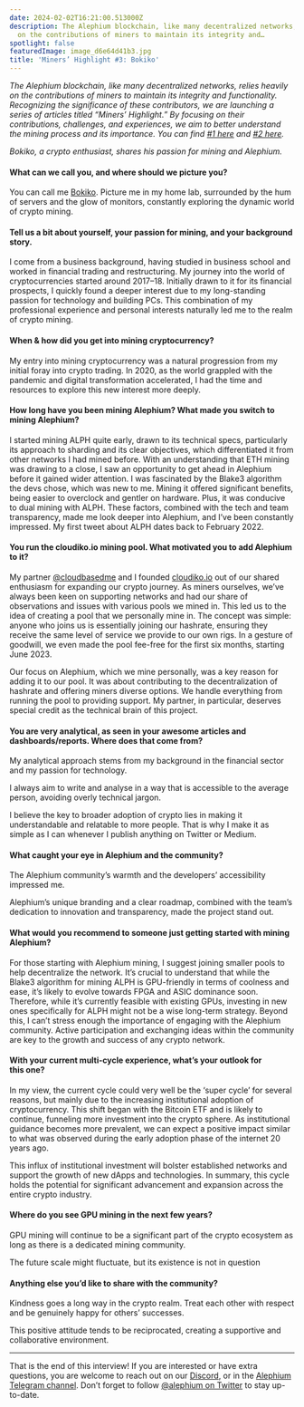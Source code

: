 ```yaml
---
date: 2024-02-02T16:21:00.513000Z
description: The Alephium blockchain, like many decentralized networks, relies heavily
  on the contributions of miners to maintain its integrity and…
spotlight: false
featuredImage: image_d6e64d41b3.jpg
title: 'Miners’ Highlight #3: Bokiko'
---
```


_The Alephium blockchain, like many decentralized networks, relies heavily on the contributions of miners to maintain its integrity and functionality. Recognizing the significance of these contributors, we are launching a series of articles titled “Miners’ Highlight.” By focusing on their contributions, challenges, and experiences, we aim to better understand the mining process and its importance. You can find_ <a href="https://medium.com/@alephium/miners-highlight-1-cedric-crispin-c4ed456f6d10" ><em>#1 here</em></a> _and_ <a href="https://medium.com/@alephium/miners-highlight-1-jake-aka-hiram-abiff-a8833307f316" ><em>#2 here</em></a>_._

_Bokiko, a crypto enthusiast, shares his passion for mining and Alephium._

#### **What can we call you, and where should we picture you?**

You can call me <a href="https://twitter.com/Bokiko_io" >Bokiko</a>. Picture me in my home lab, surrounded by the hum of servers and the glow of monitors, constantly exploring the dynamic world of crypto mining.

#### **Tell us a bit about yourself, your passion for mining, and your background story.**

I come from a business background, having studied in business school and worked in financial trading and restructuring. My journey into the world of cryptocurrencies started around 2017–18. Initially drawn to it for its financial prospects, I quickly found a deeper interest due to my long-standing passion for technology and building PCs. This combination of my professional experience and personal interests naturally led me to the realm of crypto mining.

#### **When & how did you get into mining cryptocurrency?**

My entry into mining cryptocurrency was a natural progression from my initial foray into crypto trading. In 2020, as the world grappled with the pandemic and digital transformation accelerated, I had the time and resources to explore this new interest more deeply.

#### **How long have you been mining Alephium? What made you switch to mining Alephium?**

I started mining ALPH quite early, drawn to its technical specs, particularly its approach to sharding and its clear objectives, which differentiated it from other networks I had mined before. With an understanding that ETH mining was drawing to a close, I saw an opportunity to get ahead in Alephium before it gained wider attention. I was fascinated by the Blake3 algorithm the devs chose, which was new to me. Mining it offered significant benefits, being easier to overclock and gentler on hardware. Plus, it was conducive to dual mining with ALPH. These factors, combined with the tech and team transparency, made me look deeper into Alephium, and I’ve been constantly impressed. My first tweet about ALPH dates back to February 2022.

<figure id="ce21" class="graf graf--figure graf--iframe graf-after--p">
<blockquote>
<a href="https://twitter.com/Bokiko_io/status/1489685936665411586"></a>
</blockquote>
</figure>

#### **You run the cloudiko.io mining pool. What motivated you to add Alephium to it?**

My partner <a href="https://twitter.com/CloudBasedMe" >@cloudbasedme</a> and I founded <a href="http://cloudiko.io" >cloudiko.io</a> out of our shared enthusiasm for expanding our crypto journey. As miners ourselves, we’ve always been keen on supporting networks and had our share of observations and issues with various pools we mined in. This led us to the idea of creating a pool that we personally mine in. The concept was simple: anyone who joins us is essentially joining our hashrate, ensuring they receive the same level of service we provide to our own rigs. In a gesture of goodwill, we even made the pool fee-free for the first six months, starting June 2023.

Our focus on Alephium, which we mine personally, was a key reason for adding it to our pool. It was about contributing to the decentralization of hashrate and offering miners diverse options. We handle everything from running the pool to providing support. My partner, in particular, deserves special credit as the technical brain of this project.

#### **You are very analytical, as seen in your awesome articles and dashboards/reports. Where does that come from?**

My analytical approach stems from my background in the financial sector and my passion for technology.

I always aim to write and analyse in a way that is accessible to the average person, avoiding overly technical jargon.

I believe the key to broader adoption of crypto lies in making it understandable and relatable to more people. That is why I make it as simple as I can whenever I publish anything on Twitter or Medium.

#### **What caught your eye in Alephium and the community?**

The Alephium community’s warmth and the developers’ accessibility impressed me.

Alephium’s unique branding and a clear roadmap, combined with the team’s dedication to innovation and transparency, made the project stand out.

#### **What would you recommend to someone just getting started with mining Alephium?**

For those starting with Alephium mining, I suggest joining smaller pools to help decentralize the network. It’s crucial to understand that while the Blake3 algorithm for mining ALPH is GPU-friendly in terms of coolness and ease, it’s likely to evolve towards FPGA and ASIC dominance soon. Therefore, while it’s currently feasible with existing GPUs, investing in new ones specifically for ALPH might not be a wise long-term strategy. Beyond this, I can’t stress enough the importance of engaging with the Alephium community. Active participation and exchanging ideas within the community are key to the growth and success of any crypto network.

#### **With your current multi-cycle experience, what’s your outlook for this one?**

In my view, the current cycle could very well be the ‘super cycle’ for several reasons, but mainly due to the increasing institutional adoption of cryptocurrency. This shift began with the Bitcoin ETF and is likely to continue, funneling more investment into the crypto sphere. As institutional guidance becomes more prevalent, we can expect a positive impact similar to what was observed during the early adoption phase of the internet 20 years ago.

This influx of institutional investment will bolster established networks and support the growth of new dApps and technologies. In summary, this cycle holds the potential for significant advancement and expansion across the entire crypto industry.

#### **Where do you see GPU mining in the next few years?**

GPU mining will continue to be a significant part of the crypto ecosystem as long as there is a dedicated mining community.

The future scale might fluctuate, but its existence is not in question

#### **Anything else you’d like to share with the community?**

Kindness goes a long way in the crypto realm. Treat each other with respect and be genuinely happy for others’ successes.

This positive attitude tends to be reciprocated, creating a supportive and collaborative environment.

---

That is the end of this interview! If you are interested or have extra questions, you are welcome to reach out on our [Discord](/discord), or in the <a href="https://t.me/alephiumgroup" >Alephium Telegram channel</a>. Don’t forget to follow <a href="https://twitter.com/alephium" >@alephium on Twitter</a> to stay up-to-date.

